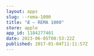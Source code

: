 ```yaml
---
layout: apps
slug: --rema-1000
title: "Æ – REMA 1000"
store: apple
app_id: 1184277401
date: 2023-06-05T08:53:22Z
published: 2017-01-04T11:11:57Z
---
```


